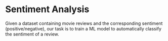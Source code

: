 # Sentiment Analysis

Given a dataset containing movie reviews and the corresponding sentiment (positive/negative), our task is to train a ML model to automatically classify the sentiment of a review.
